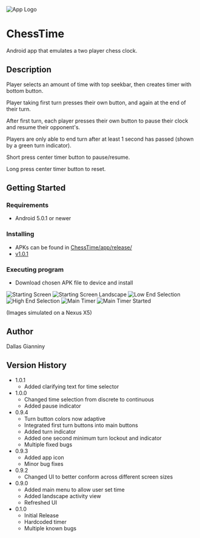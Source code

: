 ![App Logo](https://i.imgur.com/YEtbVO1.png)

# ChessTime

Android app that emulates a two player chess clock.

## Description

Player selects an amount of time with top seekbar, then creates timer with bottom button.

Player taking first turn presses their own button, and again at the end of their turn.

After first turn, each player presses their own button to pause their clock and resume their opponent's.

Players are only able to end turn after at least 1 second has passed (shown by a green turn indicator).

Short press center timer button to pause/resume.

Long press center timer button to reset.

## Getting Started

### Requirements

* Android 5.0.1 or newer

### Installing

* APKs can be found in [ChessTime/app/release/](https://github.com/DallasGianniny/ChessTime/tree/master/app/release)
* [v1.0.1](https://github.com/DallasGianniny/ChessTime/raw/master/app/release/ChessTime_1.0.1.apk)


### Executing program

* Download chosen APK file to device and install

![Starting Screen](https://i.imgur.com/DB0YQVK.png)
![Starting Screen Landscape](https://i.imgur.com/EkfhgbV.png)
![Low End Selection](https://i.imgur.com/N2IX08Y.png)
![High End Selection](https://i.imgur.com/xl2DCOL.png)
![Main Timer](https://i.imgur.com/WPNkCUt.png)
![Main Timer Started](https://i.imgur.com/P1Zoy7l.png)

(Images simulated on a Nexus X5)

## Author

Dallas Gianniny  

## Version History
* 1.0.1
    * Added clarifying text for time selector
* 1.0.0
    * Changed time selection from discrete to continuous
    * Added pause indicator
* 0.9.4
    * Turn button colors now adaptive
    * Integrated first turn buttons into main buttons
    * Added turn indicator
    * Added one second minimum turn lockout and indicator
    * Multiple fixed bugs
* 0.9.3
    * Added app icon
    * Minor bug fixes
* 0.9.2
    * Changed UI to better conform across different screen sizes
* 0.9.0
    * Added main menu to allow user set time
    * Added landscape activity view
    * Refreshed UI
* 0.1.0
    * Initial Release
    * Hardcoded timer
    * Multiple known bugs
